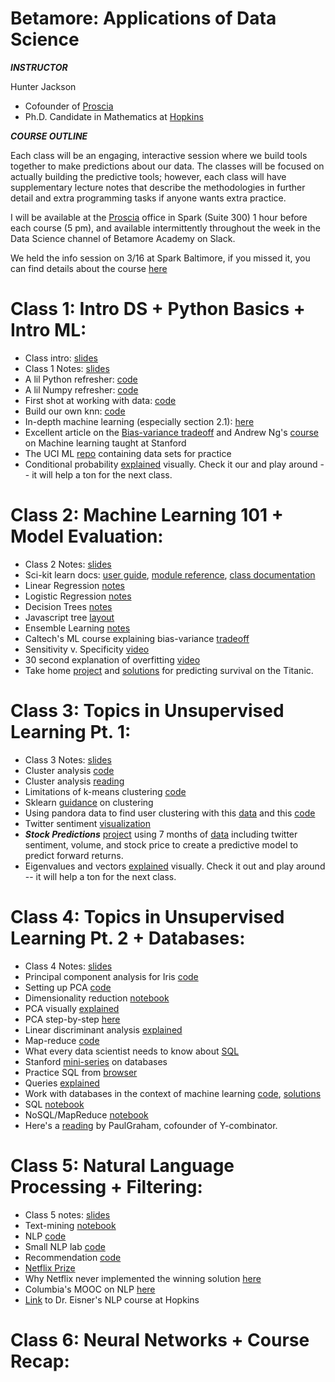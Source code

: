 # Betamore: Applications of Data Science

***INSTRUCTOR***

Hunter Jackson
*	Cofounder of [Proscia](https://www.proscia.com)
*	Ph.D. Candidate in Mathematics at [Hopkins](https://www.math.jhu.edu)

***COURSE OUTLINE***

Each class will be an engaging, interactive session where we build tools together to make predictions about our data. The classes will be focused on actually building the predictive tools; however, each class will have supplementary lecture notes that describe the methodologies in further detail and extra programming tasks if anyone wants extra practice.

I will be available at the [Proscia](https://www.proscia.com) office in Spark (Suite 300) 1 hour before each course (5 pm), and available intermittently throughout the week in the Data Science channel of Betamore Academy on Slack. 

We held the info session on 3/16 at Spark Baltimore, if you missed it, you can find details about the course [here](https://github.com/HunterUSF/BetamoreDS/blob/master/lecturenotes/DS_infosesh.pdf)

Class 1: Intro DS + Python Basics + Intro ML:
=============================================

*	Class intro: [slides](https://github.com/HunterUSF/BetamoreDS/blob/master/lecturenotes/DS_courseintro.pdf)
*	Class 1 Notes: [slides](https://github.com/HunterUSF/BetamoreDS/blob/master/lecturenotes/DS_lecture1.pdf)
*	A lil Python refresher: [code](https://github.com/HunterUSF/BetamoreDS/blob/master/code/pythonbasics.py)
*	A lil Numpy refresher: [code](https://github.com/HunterUSF/BetamoreDS/blob/master/code/numpybasics.py)
*	First shot at working with data: [code](https://github.com/HunterUSF/BetamoreDS/blob/master/code/iris_work.py)
*	Build our own knn: [code](https://github.com/HunterUSF/BetamoreDS/blob/master/code/knn.py)
*	In-depth machine learning (especially section 2.1): [here](http://www-bcf.usc.edu/~gareth/ISL/ISLR%20Sixth%20Printing.pdf)
*	Excellent article on the [Bias-variance tradeoff](http://scott.fortmann-roe.com/docs/BiasVariance.html) and Andrew Ng's [course](http://cs229.stanford.edu/materials.html) on Machine learning taught at Stanford
*	The UCI ML [repo](http://archive.ics.uci.edu/ml/) containing data sets for practice 
*	Conditional probability [explained](http://setosa.io/ev/conditional-probability/) visually. Check it our and play around -- it will help a ton for the next class.


Class 2: Machine Learning 101 + Model Evaluation:
=================================================

*	Class 2 Notes: [slides](https://github.com/HunterUSF/BetamoreDS/blob/master/lecturenotes/DS_Lecture2.pdf)
*	Sci-kit learn docs: [user guide](http://scikit-learn.org/stable/modules/neighbors.html), [module reference](http://scikit-learn.org/stable/modules/classes.html#module-sklearn.neighbors), [class documentation](http://scikit-learn.org/stable/modules/generated/sklearn.neighbors.KNeighborsClassifier.html)
*	Linear Regression [notes](https://github.com/HunterUSF/BetamoreDS/blob/master/notebooks/linear_regression.ipynb)
*	Logistic Regression [notes](https://github.com/HunterUSF/BetamoreDS/blob/master/notebooks/logistic_regression.ipynb)
*	Decision Trees [notes](https://github.com/HunterUSF/BetamoreDS/blob/master/notebooks/decision_trees.ipynb)
*	Javascript tree [layout](http://bl.ocks.org/mbostock/4339184)
*	Ensemble Learning [notes](https://github.com/HunterUSF/BetamoreDS/blob/master/notebooks/ensembling.ipynb)
*	Caltech's ML course explaining bias-variance [tradeoff](http://work.caltech.edu/library/081.html)
*	Sensitivity v. Specificity [video](https://www.youtube.com/watch?v=vtYDyGGeQyo)
*	30 second explanation of overfitting [video](https://www.quora.com/What-is-an-intuitive-explanation-of-overfitting/answer/Jessica-Su)
*	Take home [project](https://github.com/HunterUSF/BetamoreDS/blob/master/projects/titanic.md) and [solutions](https://github.com/HunterUSF/BetamoreDS/blob/master/code/titanic_solutions.py) for predicting survival on the Titanic.


Class 3: Topics in Unsupervised Learning Pt. 1:
===============================================
*	Class 3 Notes: [slides](https://github.com/HunterUSF/BetamoreDS/blob/master/lecturenotes/DS_lecture3.pdf)
*	Cluster analysis [code](https://github.com/HunterUSF/BetamoreDS/blob/master/code/clusteranalysis.py)
*	Cluster analysis [reading](http://www-users.cs.umn.edu/~kumar/dmbook/ch8.pdf)
* 	Limitations of k-means clustering [code](https://github.com/HunterUSF/BetamoreDS/blob/master/code/kmeans_limits.py)
*	Sklearn [guidance](http://scikit-learn.org/stable/modules/clustering.html) on clustering
*	Using pandora data to find user clustering with this [data](https://github.com/HunterUSF/BetamoreDS/blob/master/data/pandora.csv) and this [code](https://github.com/HunterUSF/BetamoreDS/blob/master/code/pandora.py)
*	Twitter sentiment [visualization](https://www.csc.ncsu.edu/faculty/healey/tweet_viz/tweet_app/)
* ***Stock Predictions*** [project](https://github.com/HunterUSF/BetamoreDS/blob/master/projects/ZYX_stocks.pdf) using 7 months of [data](https://github.com/HunterUSF/BetamoreDS/blob/master/data/ZYX_prices.csv) including twitter sentiment, volume, and stock price to create a predictive model to predict forward returns.
*	Eigenvalues and vectors [explained](http://setosa.io/ev/eigenvectors-and-eigenvalues/) visually. Check it out and play around -- it will help a ton for the next class.



Class 4: Topics in Unsupervised Learning Pt. 2 + Databases:
=================================================================
*	Class 4 Notes: [slides](https://github.com/HunterUSF/BetamoreDS/blob/master/lecturenotes/DS_lecture4.pdf)
*	Principal component analysis for Iris [code](https://github.com/HunterUSF/BetamoreDS/blob/master/code/iris_pca.py)
*	Setting up PCA [code](https://github.com/HunterUSF/BetamoreDS/blob/master/code/pca_math.py)
*	Dimensionality reduction [notebook](https://github.com/HunterUSF/BetamoreDS/blob/master/notebooks/pca.ipynb)
*	PCA visually [explained](http://setosa.io/ev/principal-component-analysis/)
*	PCA step-by-step [here](http://sebastianraschka.com/Articles/2014_pca_step_by_step.html)
*	Linear discriminant analysis [explained](http://spartanideas.msu.edu/2014/08/03/linear-discriminant-analysis-bit-by-bit/)
*	Map-reduce [code](https://github.com/HunterUSF/BetamoreDS/blob/master/code/mapreduce.py)
*	What every data scientist needs to know about [SQL](http://joshualande.com/data-science-sql/)
*	Stanford [mini-series](https://lagunita.stanford.edu/courses/DB/2014/SelfPaced/about) on databases
*	Practice SQL from [browser](http://www.w3schools.com/sql/trysql.asp?filename=trysql_select_all)
*	Queries [explained](http://www.sqlite.org/queryplanner.html)
*	Work with databases in the context of machine learning [code](https://github.com/HunterUSF/BetamoreDS/blob/master/code/db_practice.py), [solutions](https://github.com/HunterUSF/BetamoreDS/blob/master/code/db_solutions.py)
*	SQL [notebook](https://github.com/HunterUSF/BetamoreDS/blob/master/notebooks/sql.ipynb)
*	NoSQL/MapReduce [notebook](https://github.com/HunterUSF/BetamoreDS/blob/master/notebooks/nosql.ipynb)
*	Here's a [reading](https://github.com/HunterUSF/BetamoreDS/blob/master/projects/planforspam.md) by PaulGraham, cofounder of Y-combinator.


Class 5: Natural Language Processing + Filtering:
=======================================================
*	Class 5 notes: [slides](https://github.com/HunterUSF/BetamoreDS/blob/master/lecturenotes/DS_lecture5.pdf)
*	Text-mining [notebook](https://github.com/HunterUSF/BetamoreDS/blob/master/notebooks/text_nltk.ipynb)
*	NLP [code](https://github.com/HunterUSF/BetamoreDS/blob/master/code/nlp.py)
*	Small NLP lab [code](https://github.com/HunterUSF/BetamoreDS/blob/master/code/nlplab.py)
*	Recommendation [code](https://github.com/HunterUSF/BetamoreDS/blob/master/code/recommendation.py)
*	[Netflix Prize](http://www.netflixprize.com/)
*	Why Netflix never implemented the winning solution [here](https://www.techdirt.com/blog/innovation/articles/20120409/03412518422/why-netflix-never-implemented-algorithm-that-won-netflix-1-million-challenge.shtml)
*	Columbia's MOOC on NLP [here](https://www.coursera.org/course/nlangp)
*	[Link](http://www.cs.jhu.edu/~jason/465/) to Dr. Eisner's NLP course at Hopkins




Class 6: Neural Networks + Course Recap:
==================================================














